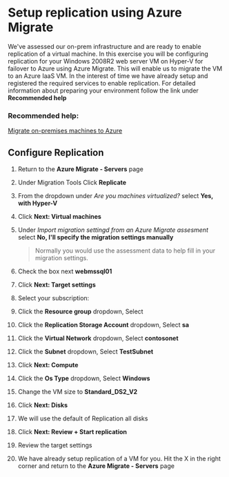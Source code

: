 # Setup replication using Azure Migrate

We've assessed our on-prem infrastructure and are ready to enable replication of a virtual machine.  In this exercise you will be configuring replication for your Windows 2008R2 web server VM on Hyper-V for failover to Azure using Azure Migrate. This will enable us to migrate the VM to an Azure IaaS VM. In the interest of time we have already setup and registered the required services to enable replication. For detailed information about preparing your environment follow the link under **Recommended help**


### Recommended help:

[Migrate on-premises machines to Azure](https://docs.microsoft.com/en-us/azure/migrate/tutorial-migrate-hyper-v)

## Configure Replication
1. Return to the **Azure Migrate - Servers** page

2. Under Migration Tools Click **Replicate**

3. From the dropdown under *Are you machines virtualized?* select **Yes, with Hyper-V**

4. Click **Next: Virtual machines**

5. Under *Import migration settingd from an Azure Migrate assesment* select **No, I'll specify the migration settings manually**

    > Normally you would use the assessment data to help fill in your migration settings.

6. Check the box next **webmssql01**

7. Click **Next: Target settings**

8. Select your subscription: **<inject key="subscriptionName" />**

9. Click the **Resource group** dropdown, Select **<inject key="resourceGroupName" />**

10. Click the **Replication Storage Account** dropdown, Select **<inject key="resourceGroupName" />sa**

11. Click the **Virtual Network** dropdown, Select **contosonet**

12. Click the **Subnet** dropdown, Select **TestSubnet**

13. Click **Next: Compute**

14. Click the **Os Type** dropdown, Select **Windows**

15. Change the VM size to **Standard_DS2_V2**

16. Click **Next: Disks**

17. We will use the default of Replication all disks

18. Click **Next: Review + Start replication**

19. Review the target settings

20. We have already setup replication of a VM for you. Hit the X in the right corner and return to the **Azure Migrate - Servers** page 


